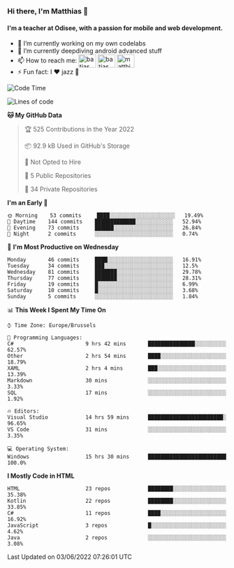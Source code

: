 ### Hi there, I'm Matthias 👋

#### I'm a teacher at Odisee, with a passion for mobile and web development.

- 🔭 I’m currently working on my own codelabs
- 🌱 I’m currently deepdiving android advanced stuff
- 📫 How to reach me: <a href="https://dev.to/batjas" target="_blank"><img align="center" src="https://raw.githubusercontent.com/rahuldkjain/github-profile-readme-generator/master/src/images/icons/Social/devto.svg" alt="batjas" height="30" width="40" /></a>
<a href="https://twitter.com/batjas" target="_blank"><img align="center" src="https://raw.githubusercontent.com/rahuldkjain/github-profile-readme-generator/master/src/images/icons/Social/twitter.svg" alt="batjas" height="30" width="40" /></a>
<a href="https://linkedin.com/in/matthiasdruwé" target="_blank"><img align="center" src="https://raw.githubusercontent.com/rahuldkjain/github-profile-readme-generator/master/src/images/icons/Social/linked-in-alt.svg" alt="matthiasdruwé" height="30" width="40" /></a>
- ⚡ Fun fact: I ❤ jazz 🎷


<!--START_SECTION:waka-->
![Code Time](http://img.shields.io/badge/Code%20Time-309%20hrs%2014%20mins-blue)

![Lines of code](https://img.shields.io/badge/From%20Hello%20World%20I%27ve%20Written-220%20Thousand%20lines%20of%20code-blue)

**🐱 My GitHub Data** 

> 🏆 525 Contributions in the Year 2022
 > 
> 📦 92.9 kB Used in GitHub's Storage 
 > 
> 🚫 Not Opted to Hire
 > 
> 📜 5 Public Repositories 
 > 
> 🔑 34 Private Repositories  
 > 
**I'm an Early 🐤** 

```text
🌞 Morning    53 commits     ████░░░░░░░░░░░░░░░░░░░░░   19.49% 
🌆 Daytime    144 commits    █████████████░░░░░░░░░░░░   52.94% 
🌃 Evening    73 commits     ██████░░░░░░░░░░░░░░░░░░░   26.84% 
🌙 Night      2 commits      ░░░░░░░░░░░░░░░░░░░░░░░░░   0.74%

```
📅 **I'm Most Productive on Wednesday** 

```text
Monday       46 commits     ████░░░░░░░░░░░░░░░░░░░░░   16.91% 
Tuesday      34 commits     ███░░░░░░░░░░░░░░░░░░░░░░   12.5% 
Wednesday    81 commits     ███████░░░░░░░░░░░░░░░░░░   29.78% 
Thursday     77 commits     ███████░░░░░░░░░░░░░░░░░░   28.31% 
Friday       19 commits     █░░░░░░░░░░░░░░░░░░░░░░░░   6.99% 
Saturday     10 commits     █░░░░░░░░░░░░░░░░░░░░░░░░   3.68% 
Sunday       5 commits      ░░░░░░░░░░░░░░░░░░░░░░░░░   1.84%

```


📊 **This Week I Spent My Time On** 

```text
⌚︎ Time Zone: Europe/Brussels

💬 Programming Languages: 
C#                       9 hrs 42 mins       ███████████████░░░░░░░░░░   62.57% 
Other                    2 hrs 54 mins       ████░░░░░░░░░░░░░░░░░░░░░   18.79% 
XAML                     2 hrs 4 mins        ███░░░░░░░░░░░░░░░░░░░░░░   13.39% 
Markdown                 30 mins             ░░░░░░░░░░░░░░░░░░░░░░░░░   3.33% 
SQL                      17 mins             ░░░░░░░░░░░░░░░░░░░░░░░░░   1.92%

🔥 Editors: 
Visual Studio            14 hrs 59 mins      ████████████████████████░   96.65% 
VS Code                  31 mins             ░░░░░░░░░░░░░░░░░░░░░░░░░   3.35%

💻 Operating System: 
Windows                  15 hrs 30 mins      █████████████████████████   100.0%

```

**I Mostly Code in HTML** 

```text
HTML                     23 repos            ████████░░░░░░░░░░░░░░░░░   35.38% 
Kotlin                   22 repos            ████████░░░░░░░░░░░░░░░░░   33.85% 
C#                       11 repos            ████░░░░░░░░░░░░░░░░░░░░░   16.92% 
JavaScript               3 repos             █░░░░░░░░░░░░░░░░░░░░░░░░   4.62% 
Java                     2 repos             ░░░░░░░░░░░░░░░░░░░░░░░░░   3.08%

```



 Last Updated on 03/06/2022 07:26:01 UTC
<!--END_SECTION:waka-->
